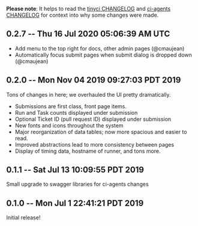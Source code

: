 **Please note**: It helps to read the [tinyci CHANGELOG](https://github.com/tinyci/tinyci/blob/master/CHANGELOG.md) and
[ci-agents CHANGELOG](https://github.com/tinyci/ci-agents/blob/master/CHANGELOG.md) for
context into why some changes were made.

## 0.2.7 -- Thu 16 Jul 2020 05:06:39 AM UTC

- Add menu to the top right for docs, other admin pages (@cmaujean)
- Automatically focus submit pages when submit dialog is dropped down (@cmaujean)

## 0.2.0 -- Mon Nov 04 2019 09:27:03 PDT 2019

Tons of changes in here; we overhauled the UI pretty dramatically.

- Submissions are first class, front page items.
- Run and Task counts displayed under submission
- Optional Ticket ID (pull request ID) displayed under submission
- New fonts and icons throughout the system
- Major reorganization of data tables; now more spacious and easier to read.
- Improved abstractions lead to more consistency between pages
- Display of timing data, hostname of runner, and tons more.

## 0.1.1 -- Sat Jul 13 10:09:55 PDT 2019

Small upgrade to swagger libraries for ci-agents changes

## 0.1.0 -- Mon Jul 1 22:41:21 PDT 2019

Initial release!

